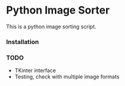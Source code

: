 # Python Image Sorter
This is a python image sorting script.

### Installation

### TODO
- TKinter interface
- Testing, check with multiple image formats
